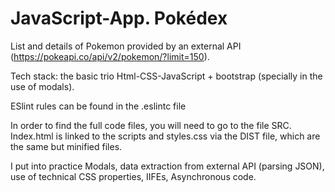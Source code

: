 # JavaScript-App. Pokédex

List and details of Pokemon provided by an external API (https://pokeapi.co/api/v2/pokemon/?limit=150).

Tech stack: the basic trio Html-CSS-JavaScript + bootstrap (specially in the use of modals). 

ESlint rules can be found in the .eslintc file

In order to find the full code files, you will need to go to the file SRC. Index.html is linked to the scripts and styles.css via the DIST file, which are the same but minified files.

I put into practice Modals, data extraction from external API (parsing JSON), use of technical CSS properties, IIFEs, Asynchronous code. 
